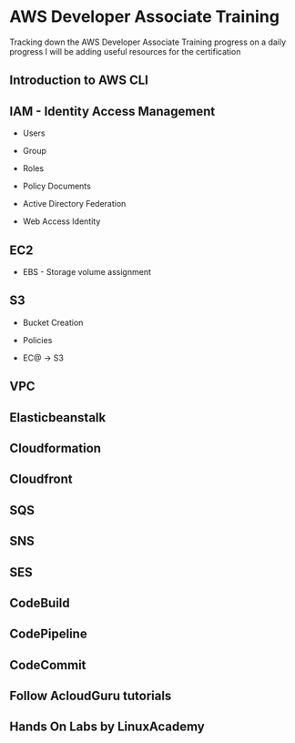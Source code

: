 # AWS Developer Associate Training
Tracking down the AWS Developer Associate Training progress on a daily progress
I will be adding useful resources for the certification

## Introduction to AWS CLI

## IAM - Identity Access Management

- Users

- Group

- Roles

- Policy Documents

- Active Directory Federation

- Web Access Identity


## EC2

- EBS - Storage volume assignment



## S3

- Bucket Creation

- Policies

- EC@ -> S3


## VPC

## Elasticbeanstalk

## Cloudformation

## Cloudfront

## SQS

## SNS

## SES

## CodeBuild

## CodePipeline

## CodeCommit

## Follow AcloudGuru tutorials

## Hands On Labs by LinuxAcademy 
